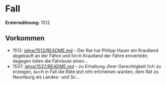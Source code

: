 # Fall

**Ersterwähnung:** 1512

## Vorkommen
- 1512: [jahre/1512/README.md](../jahre/1512/README.md) – Der Rat hat Philipp Hauer ein Krautland abgekauft
an der Fähre und ſol<h Krautland der Fähre einverleibt;
dagegen ſollen die Fährleute einen...
- 1537: [jahre/1537/README.md](../jahre/1537/README.md) – zu
Erhaltung Jhrer Gerechtigkeit ſich zu erzeigen, au<h in
Fall die Räte jezt niht erſcheinen würden, dem Rat zu
Naumburg als Landes- und Sc...
